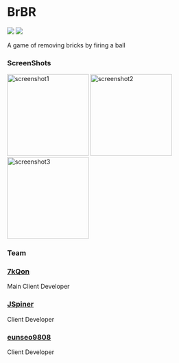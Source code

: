 # BrBR
<div>
  <img src="https://img.shields.io/badge/github%20-%23121011.svg?&style=for-the-badge&logo=github&logoColor=white"/>
  <img src="https://img.shields.io/badge/java-%23ED8B00.svg?&style=for-the-badge&logo=java&logoColor=white"/>
  <p>
    A game of removing bricks by firing a ball
  </p>
</div>

<h3>ScreenShots</h3>

<div>
  <img src="https://eunseo-test.s3.ap-northeast-2.amazonaws.com/uploads/screenshot1.png" alt="screenshot1" width="190"/>
  <img src="https://eunseo-test.s3.ap-northeast-2.amazonaws.com/uploads/screenshot2.png" alt="screenshot2" width="190"/>
  <img src="https://eunseo-test.s3.ap-northeast-2.amazonaws.com/uploads/screenshot3.png" alt="screenshot3" width="190"/>
</div>

<h3>Team</h3>

### [7kQon](https://github.com/7kQon)
Main Client Developer
### [JSpiner](https://github.com/JSpiner)
Client Developer
### [eunseo9808](https://github.com/eunseo9808)
Client Developer
